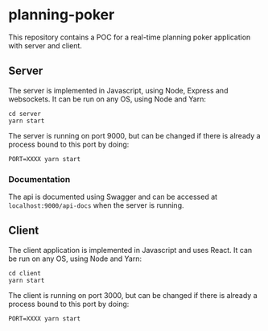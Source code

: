 # planning-poker

This repository contains a POC for a real-time planning poker application with server and client.

## Server

The server is implemented in Javascript, using Node, Express and websockets.
It can be run on any OS, using Node and Yarn:
```shell
cd server
yarn start
```

The server is running on port 9000, but can be changed if there is already a process bound to this port by doing:
```shell
PORT=XXXX yarn start
```

### Documentation

The api is documented using Swagger and can be accessed at `localhost:9000/api-docs` when the server is running.

## Client

The client application is implemented in Javascript and uses React.
It can be run on any OS, using Node and Yarn:
```shell
cd client
yarn start
```

The client is running on port 3000, but can be changed if there is already a process bound to this port by doing:
```shell
PORT=XXXX yarn start
```
